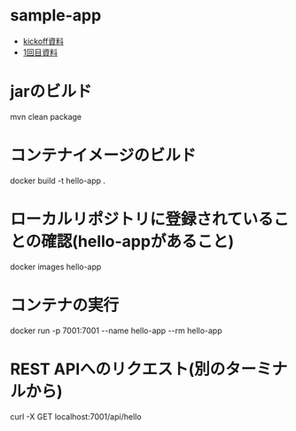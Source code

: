 # sample-app
- [kickoff資料](https://drive.google.com/file/d/13UmDCY0It_p6k5LcnncdKVXB5xfEkQYv/view?usp=sharing)
- [1回目資料](https://drive.google.com/file/d/13Vtnb3wu9G2vnnJ2a7LoDRNizRwdMbnO/view?usp=sharing)

# jarのビルド
mvn clean package
# コンテナイメージのビルド
docker build -t hello-app .
# ローカルリポジトリに登録されていることの確認(hello-appがあること)
docker images hello-app
# コンテナの実行
docker run -p 7001:7001 --name hello-app --rm hello-app
# REST APIへのリクエスト(別のターミナルから)
curl -X GET localhost:7001/api/hello